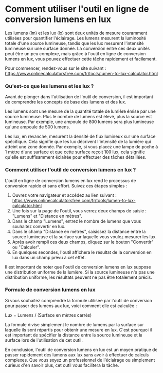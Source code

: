 Comment utiliser l'outil en ligne de conversion lumens en lux
=============================================================

Les lumens (lm) et les lux (lx) sont deux unités de mesure couramment utilisées pour quantifier l'éclairage. Les lumens mesurent la luminosité totale d'une source lumineuse, tandis que les lux mesurent l'intensité lumineuse sur une surface donnée. La conversion entre ces deux unités peut être un peu complexe, mais grâce à l'outil en ligne de conversion lumens en lux, vous pouvez effectuer cette tâche rapidement et facilement.

Pour commencer, rendez-vous sur le site suivant : <https://www.onlinecalculatorsfree.com/fr/tools/lumen-to-lux-calculator.html>

### Qu'est-ce que les lumens et les lux ?

Avant de plonger dans l'utilisation de l'outil de conversion, il est important de comprendre les concepts de base des lumens et des lux.

Les lumens sont une mesure de la quantité totale de lumière émise par une source lumineuse. Plus le nombre de lumens est élevé, plus la source est lumineuse. Par exemple, une ampoule de 800 lumens sera plus lumineuse qu'une ampoule de 500 lumens.

Les lux, en revanche, mesurent la densité de flux lumineux sur une surface spécifique. Cela signifie que les lux décrivent l'intensité de la lumière qui atteint une zone donnée. Par exemple, si vous placez une lampe de poche à 1 mètre d'une surface et que cette surface reçoit 100 lux, cela signifie qu'elle est suffisamment éclairée pour effectuer des tâches détaillées.

### Comment utiliser l'outil de conversion lumens en lux ?

L'outil en ligne de conversion lumens en lux rend le processus de conversion rapide et sans effort. Suivez ces étapes simples :

1. Ouvrez votre navigateur et accédez au lien suivant : <https://www.onlinecalculatorsfree.com/fr/tools/lumen-to-lux-calculator.html>
2. Une fois sur la page de l'outil, vous verrez deux champs de saisie : "Lumens" et "Distance en mètres".
3. Dans le champ "Lumens", entrez le nombre de lumens que vous souhaitez convertir en lux.
4. Dans le champ "Distance en mètres", saisissez la distance entre la source lumineuse et la surface sur laquelle vous voulez mesurer les lux.
5. Après avoir rempli ces deux champs, cliquez sur le bouton "Convertir" ou "Calculer".
6. En quelques secondes, l'outil affichera le résultat de la conversion en lux dans un champ prévu à cet effet.

Il est important de noter que l'outil de conversion lumens en lux suppose une distribution uniforme de la lumière. Si la source lumineuse n'a pas une distribution uniforme, les résultats peuvent ne pas être totalement précis.

### Formule de conversion lumens en lux

Si vous souhaitez comprendre la formule utilisée par l'outil de conversion pour passer des lumens aux lux, voici comment elle est calculée :

Lux = Lumens / (Surface en mètres carrés)

La formule divise simplement le nombre de lumens par la surface sur laquelle ils sont répartis pour obtenir une mesure en lux. C'est pourquoi il est important de spécifier la distance entre la source lumineuse et la surface lors de l'utilisation de cet outil.

En conclusion, l'outil de conversion lumens en lux est un moyen pratique de passer rapidement des lumens aux lux sans avoir à effectuer de calculs complexes. Que vous soyez un professionnel de l'éclairage ou simplement curieux d'en savoir plus, cet outil vous facilitera la tâche.